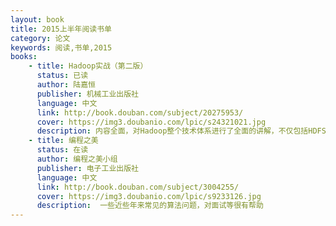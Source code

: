 ```yaml
---
layout: book
title: 2015上半年阅读书单
category: 论文
keywords: 阅读,书单,2015
books: 
    - title: Hadoop实战（第二版）
      status: 已读
      author: 陆嘉恒 
      publisher: 机械工业出版社
      language: 中文
      link: http://book.douban.com/subject/20275953/
      cover: https://img3.doubanio.com/lpic/s24321021.jpg
      description: 内容全面，对Hadoop整个技术体系进行了全面的讲解，不仅包括HDFS、MapReduce等核心内容，而且还包括Hive、HBase、ZooKeeper等与Hadoop技术相关的重要内容。
    - title: 编程之美
      status: 在读
      author: 编程之美小组
      publisher: 电子工业出版社
      language: 中文
      link: http://book.douban.com/subject/3004255/
      cover: https://img3.doubanio.com/lpic/s9233126.jpg
      description:  一些近些年来常见的算法问题，对面试等很有帮助
---
```

